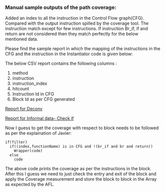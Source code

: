 ### Manual sample outputs of the path coverage:

Added an index to all the instruction in the Control Flow graph(CFG). Compared with the output instruction spilled by the coverage tool. The instruction match except for few instructions. If instruction Br_if, if and return are not considered then they match perfectly for the below mentioned data.

Please find the sample report in which the mapping of the instructions in the CFG and the instruction in the Instantiator code is given below:

The below CSV report contains the following columns :
1) method 	
2) instruction 	
3) instruction_index 	
4) hitcount 	
5) Instruction Id in CFG 	
6) Block Id as per CFG generated

[Report for Deconv](https://github.com/tareq97/swam/blob/master/results/path_coverage/Deconvolution-1D.showmap.csv) <br>

[Report for Informal data- Check if](https://github.com/tareq97/swam/blob/master/results/path_coverage/if_else-check-if.showmap.csv)

Now I guess to get the coverage with respect to block needs to be followed as per the explaination of Javier:

```
if(filter)
  if((index,functionName) is in CFG and !(br_if and br and return))
    Wrapper(code)
  else
    code
```    
The above code prints the coverage as per the instructions in the block. After this I guess we need to just check the entry and exit of the block and apply the Coverage measurement and store the block to block in the Array as expected by the AFL.
